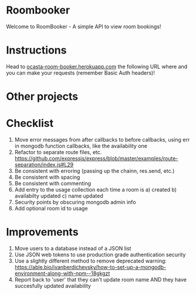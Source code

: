# Roombooker
Welcome to RoomBooker - A simple API to view room bookings!

# Instructions
Head to [ocasta-room-booker.herokuapp.com](https://ocasta-room-booker.herokuapp.com/) the following URL where and you can make your requests (remember Basic Auth headers)!

# Other projects

# Checklist
1. Move error messages from after callbacks to before callbacks, using err in mongodb function callbacks, like the availability one
2. Refactor to separate route files, etc.
https://github.com/expressjs/express/blob/master/examples/route-separation/index.js#L29
3. Be consistent with erroring (passing up the chainn, res.send, etc.)
4. Be consistent with spacing
5. Be consistent with commenting
6. Add entry to the usage collection each time a room is a) created b) availabilty updated c) name updated
7. Security points by obscuring mongodb admin info
8. Add optional room id to usage

# Improvements
1. Move users to a database instead of a JSON list
2. Use JSON web tokens to use production grade authentication security
3. Use a slightly different method to remove deprecated warning: https://able.bio/ivanberdichevsky/how-to-set-up-a-mongodb-environment-along-with-npm--18gkgzt
4. Report back to 'user' that they can't update room name AND they have succesfully updated availability